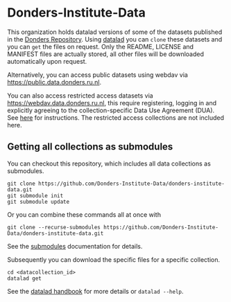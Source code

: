 # Donders-Institute-Data

This organization holds datalad versions of some of the datasets published in the [Donders Repository](https://data.donders.ru.nl). Using [datalad](https://www.datalad.org) you can `clone` these datasets and you can `get` the files on request. Only the README, LICENSE and MANIFEST files are actually stored, all other files will be downloaded automatically upon request. 

Alternatively, you can access public datasets using webdav via <https://public.data.donders.ru.nl>.

You can also access restricted access datasets via <https://webdav.data.donders.ru.nl>, this require registering, logging in and explicitly agreeing to the collection-specific Data Use Agreement (DUA). See [here](https://data.donders.ru.nl/doc/help/faq/access-shared-data.html) for instructions. The restricted access collections are not included here.

## Getting all collections as submodules

You can checkout this repository, which includes all data collections as submodules.

    git clone https://github.com/Donders-Institute-Data/donders-institute-data.git
    git submodule init
    git submodule update

Or you can combine these commands all at once with

    git clone --recurse-submodules https://github.com/Donders-Institute-Data/donders-institute-data.git

See the [submodules](https://git-scm.com/book/en/v2/Git-Tools-Submodules) documentation for details.

Subsequently you can download the specific files for a specific collection.

    cd <datacollection_id>
    datalad get 

See the [datalad handbook](http://handbook.datalad.org/en/latest/) for more details or `datalad --help`.
